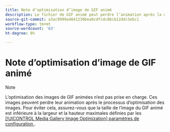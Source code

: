 ```yaml
---
title: Note d’optimisation d’image de GIF animé
description: Le fichier de GIF animé peut perdre l’animation après la mise à l’échelle lors de l’optimisation de l’image.
source-git-commit: a3ac9999a4841230bea9cdfcdc86cb12ddc3ebc1
workflow-type: tm+mt
source-wordcount: '63'
ht-degree: 0%

---
```


# Note d’optimisation d’image de GIF animé

>[!NOTE]
>
>L’optimisation des images de GIF animées n’est pas prise en charge. Ces images peuvent perdre leur animation après le processus d’optimisation des images. Pour éviter cela, assurez-vous que la taille de l’image du GIF animé est inférieure à la largeur et la hauteur maximales définies par les [[!UICONTROL Media Gallery Image Optimization] paramètres de configuration &#x200B;](../content-design/media-gallery-image-optimization.md).
